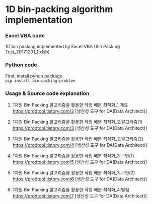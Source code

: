# 1D bin-packing algorithm implementation

### Excel VBA code
1D bin packing implemented by Excel VBA (Bin Packing Test_20171201_1.xlsb)

### Python code
First, install pyhon package<br>
`pip install bin-packing-problem`

### Usage & Source code explanation
1. 1차원 Bin Packing 알고리즘을 활용한 작업 배분 최적화_1.개요  
https://prodtool.tistory.com/2 [생산성 도구 for DA(Data Architect)]  

2. 1차원 Bin Packing 알고리즘을 활용한 작업 배분 최적화_2.알고리즘(1)  
https://prodtool.tistory.com/3 [생산성 도구 for DA(Data Architect)]  

3. 1차원 Bin Packing 알고리즘을 활용한 작업 배분 최적화_2.알고리즘(2)  
https://prodtool.tistory.com/4 [생산성 도구 for DA(Data Architect)]  

4. 1차원 Bin Packing 알고리즘을 활용한 작업 배분 최적화_3.구현(1)  
https://prodtool.tistory.com/5 [생산성 도구 for DA(Data Architect)]  

5. 1차원 Bin Packing 알고리즘을 활용한 작업 배분 최적화_3.구현(2)  
https://prodtool.tistory.com/6 [생산성 도구 for DA(Data Architect)]  

6. 1차원 Bin Packing 알고리즘을 활용한 작업 배분 최적화_4.별첨  
https://prodtool.tistory.com/7 [생산성 도구 for DA(Data Architect)]  
